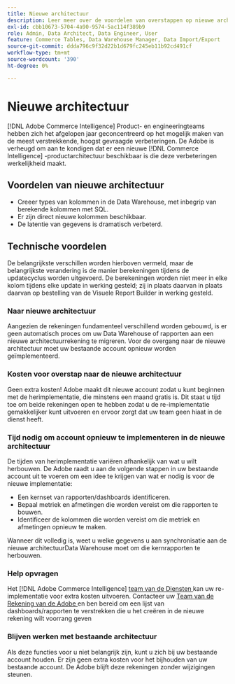 ```yaml
---
title: Nieuwe architectuur
description: Leer meer over de voordelen van overstappen op nieuwe architectuur.
exl-id: cbb10673-5704-4a90-9574-5ac114f389b9
role: Admin, Data Architect, Data Engineer, User
feature: Commerce Tables, Data Warehouse Manager, Data Import/Export
source-git-commit: ddda796c9f32d22b1d679fc245eb11b92cd491cf
workflow-type: tm+mt
source-wordcount: '390'
ht-degree: 0%

---
```


# Nieuwe architectuur

[!DNL Adobe Commerce Intelligence] Product- en engineeringteams hebben zich het afgelopen jaar geconcentreerd op het mogelijk maken van de meest verstrekkende, hoogst gevraagde verbeteringen. De Adobe is verheugd om aan te kondigen dat er een nieuwe [!DNL Commerce Intelligence] -productarchitectuur beschikbaar is die deze verbeteringen werkelijkheid maakt.

## Voordelen van nieuwe architectuur

* Creeer types van kolommen in de Data Warehouse, met inbegrip van berekende kolommen met SQL.
* Er zijn direct nieuwe kolommen beschikbaar.
* De latentie van gegevens is dramatisch verbeterd.

## Technische voordelen

De belangrijkste verschillen worden hierboven vermeld, maar de belangrijkste verandering is de manier berekeningen tijdens de updatecyclus worden uitgevoerd. De berekeningen worden niet meer in elke kolom tijdens elke update in werking gesteld; zij in plaats daarvan in plaats daarvan op bestelling van de Visuele Report Builder in werking gesteld.

### Naar nieuwe architectuur

Aangezien de rekeningen fundamenteel verschillend worden gebouwd, is er geen automatisch proces om uw Data Warehouse of rapporten aan een nieuwe architectuurrekening te migreren. Voor de overgang naar de nieuwe architectuur moet uw bestaande account opnieuw worden geïmplementeerd.

### Kosten voor overstap naar de nieuwe architectuur

Geen extra kosten! Adobe maakt dit nieuwe account zodat u kunt beginnen met de herimplementatie, die minstens een maand gratis is. Dit staat u tijd toe om beide rekeningen open te hebben zodat u de re-implementatie gemakkelijker kunt uitvoeren en ervoor zorgt dat uw team geen hiaat in de dienst heeft.

### Tijd nodig om account opnieuw te implementeren in de nieuwe architectuur

De tijden van herimplementatie variëren afhankelijk van wat u wilt herbouwen. De Adobe raadt u aan de volgende stappen in uw bestaande account uit te voeren om een idee te krijgen van wat er nodig is voor de nieuwe implementatie:

* Een kernset van rapporten/dashboards identificeren.
* Bepaal metriek en afmetingen die worden vereist om die rapporten te bouwen.
* Identificeer de kolommen die worden vereist om die metriek en afmetingen opnieuw te maken.

Wanneer dit volledig is, weet u welke gegevens u aan synchronisatie aan de nieuwe architectuurData Warehouse moet om die kernrapporten te herbouwen.

### Help opvragen

Het [!DNL Adobe Commerce Intelligence] [ team van de Diensten ](https://experienceleague.adobe.com/docs/commerce-knowledge-base/kb/troubleshooting/miscellaneous/mbi-service-policies.html) kan uw re-implementatie voor extra kosten uitvoeren. Contacteer uw [ Team van de Rekening van de Adobe ](../../guide-overview.md#Submitting-a-Support-Ticket) en ben bereid om een lijst van dashboards/rapporten te verstrekken die u het creëren in de nieuwe rekening wilt voorrang geven

### Blijven werken met bestaande architectuur

Als deze functies voor u niet belangrijk zijn, kunt u zich bij uw bestaande account houden. Er zijn geen extra kosten voor het bijhouden van uw bestaande account. De Adobe blijft deze rekeningen zonder wijzigingen steunen.
